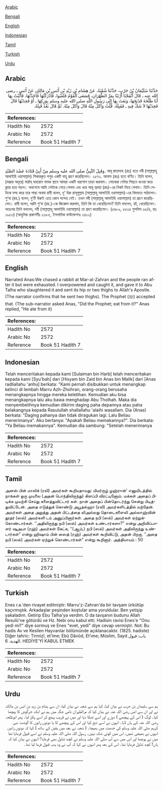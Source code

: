 [Arabic](#arabic)

[Bengali](#bengali)

[English](#english)

[Indonesian](#indonesian)

[Tamil](#tamil)

[Turkish](#turkish)

[Urdu](#urdu)

## Arabic


<div dir="rtl" lang="ar" style={{fontSize:'larger',backgroundColor:'#f8f9fa',padding:20}}>
حَدَّثَنَا سُلَيْمَانُ بْنُ حَرْبٍ، حَدَّثَنَا شُعْبَةُ، عَنْ هِشَامِ بْنِ زَيْدِ بْنِ أَنَسِ بْنِ مَالِكٍ، عَنْ أَنَسٍ ـ رضى الله عنه ـ قَالَ أَنْفَجْنَا أَرْنَبًا بِمَرِّ الظَّهْرَانِ، فَسَعَى الْقَوْمُ فَلَغَبُوا، فَأَدْرَكْتُهَا فَأَخَذْتُهَا، فَأَتَيْتُ بِهَا أَبَا طَلْحَةَ فَذَبَحَهَا، وَبَعَثَ بِهَا إِلَى رَسُولِ اللَّهِ صلى الله عليه وسلم بِوَرِكِهَا ـ أَوْ فَخِذَيْهَا قَالَ فَخِذَيْهَا لاَ شَكَّ فِيهِ ـ فَقَبِلَهُ‏.‏ قُلْتُ وَأَكَلَ مِنْهُ قَالَ وَأَكَلَ مِنْهُ‏.‏ ثُمَّ قَالَ بَعْدُ قَبِلَهُ‏.‏
</div>
<div style={{backgroundColor:'#f8f9fa',padding:20, marginBottom: 10}}><table> <thead> <tr> <th>References:</th> <th></th> </tr> </thead> <tbody><tr><td>Hadith No</td><td>2572</td></tr><tr><td>Arabic No</td><td>2572</td></tr><tr><td>Reference</td><td>Book 51 Hadith 7</td></tr></tbody></table></div>

## Bengali


<div dir="ltr" lang="bn" style={{fontSize:'larger',backgroundColor:'#f8f9fa',padding:20}}>
وَقَبِلَ النَّبِيُّ صلى الله عليه وسلم مِنْ أَبِيْ قَتَادَةَ عَضُدَ الصَّيْدِ. আবূ ক্বাতাদাহ (রাঃ) হতে নবী (সাল্লাল্লাহু আলাইহি ওয়াসাল্লাম) শিকারকৃত পশুর একটি বাহু গ্রহণ করেছিলেন। ২৫৭২. আনাস (রাঃ) হতে বর্ণিত। তিনি বলেন, (মক্কার অদূরে) মার্রায্ যাহারান নামক স্থানে আমরা একটি খরগোশ তাড়া করলাম। লোকেরা সেটার পিছনে ধাওয়া করে ক্লান্ত হয়ে পড়ল। অবশেষে আমি সেটাকে পেয়ে গেলাম এবং ধরে আবূ ত্বলহা (রাঃ)-এর নিকট নিয়ে গেলাম। তিনি সেটাকে যব্হ করে তার পাছা অথবা রাবী বলেন, দু’ উরু রাসূলুল্লাহ (সাল্লাল্লাহু আলাইহি ওয়াসাল্লাম)-এর খিদমতে পাঠালেন। শু‘বা (রহ.) বলেন, দু’টি উরুই এতে কোন সন্দেহ নেই। তখন নবী (সাল্লাল্লাহু আলাইহি ওয়াসাল্লাম) তা গ্রহণ করেছিলেন। রাবী বলেন, আমি শু‘বা (রহ.)-কে জিজ্ঞেস করলাম, তিনি কি তা খেয়েছিলেন? তিনি বললেন, হ্যাঁ, খেয়েছিলেন। অতঃপর তিনি বললেন, নবী (সাল্লাল্লাহু আলাইহি ওয়াসাল্লাম) তা গ্রহণ করেছিলেন। (৫৪৮৯, ৫৫৩৫ মুসলিম ৩৫/৪, হাঃ ১৯৫৩) (আধুনিক প্রকাশনীঃ ২৩৮৫, ইসলামিক ফাউন্ডেশনঃ ২৪০২)
</div>
<div style={{backgroundColor:'#f8f9fa',padding:20, marginBottom: 10}}><table> <thead> <tr> <th>References:</th> <th></th> </tr> </thead> <tbody><tr><td>Hadith No</td><td>2572</td></tr><tr><td>Arabic No</td><td>2572</td></tr><tr><td>Reference</td><td>Book 51 Hadith 7</td></tr></tbody></table></div>

## English


<div dir="ltr" lang="en" style={{fontSize:'larger',backgroundColor:'#f8f9fa',padding:20}}>
Narrated Anas:We chased a rabbit at Mar-al-Zahran and the people ran after it but were exhausted. I overpowered and caught it, and gave it to Abu Talha who slaughtered it and sent its hip or two thighs to Allah's Apostle. (The narrator confirms that he sent two thighs). The Prophet (ﷺ) accepted that. (The sub-narrator asked Anas, "Did the Prophet; eat from it?" Anas replied, "He ate from it)
</div>
<div style={{backgroundColor:'#f8f9fa',padding:20, marginBottom: 10}}><table> <thead> <tr> <th>References:</th> <th></th> </tr> </thead> <tbody><tr><td>Hadith No</td><td>2572</td></tr><tr><td>Arabic No</td><td>2572</td></tr><tr><td>Reference</td><td>Book 51 Hadith 7</td></tr></tbody></table></div>

## Indonesian


<div dir="ltr" lang="id" style={{fontSize:'larger',backgroundColor:'#f8f9fa',padding:20}}>
Telah menceritakan kepada kami [Sulaiman bin Harb] telah menceritakan kepada kami [Syu'bah] dari [Hisyam bin Zaid bin Anas bin Malik] dari [Anas radliallahu 'anhu] berkata: "Kami pernah disibukkan untuk menangkap kelinci di lembah Marru Azh-Zhohran, orang-orang berusaha menangkapnya hingga mereka keletihan. Kemudian aku bisa menangkapnya lalu aku bawa menghadap Abu Tholhah. Maka dia menyembelihnya kemudian dikirim daging paha depannya atau paha belakangnya kepada Rasulullah shallallahu 'alaihi wasallam. Dia (Anas) berkata: "Daging pahanya dan tidak diragukan lagi. Lalu Beliau menerimanya". Aku bertanya: "Apakah Beliau memakannya?". Dia berkata: "Ya Beliau memakannya". Kemudian dia sambung: "Setelah menerimanya
</div>
<div style={{backgroundColor:'#f8f9fa',padding:20, marginBottom: 10}}><table> <thead> <tr> <th>References:</th> <th></th> </tr> </thead> <tbody><tr><td>Hadith No</td><td>2572</td></tr><tr><td>Arabic No</td><td>2572</td></tr><tr><td>Reference</td><td>Book 51 Hadith 7</td></tr></tbody></table></div>

## Tamil


<div dir="ltr" lang="ta" style={{fontSize:'larger',backgroundColor:'#f8f9fa',padding:20}}>
அனஸ் பின் மாலிக் (ரலி) அவர்கள் கூறியதாவது: யிமர்ருழ் ழஹ்ரான்’ எனுமிடத்தில் நாங்கள் ஒரு முயலை (அதன் பொந்திலிருந்து) கிளப்பி விரட்டினோம். மக்கள் அதைப் பிடிக்க முயற்சி செய்து களைத்துவிட்டார் கள். நான் அதைப் பின்தொடர்ந்து சென்று பிடித்துவிட்டேன். அதை எடுத்துக் கொண்டு அபூதல்ஹா (ரலி) அவர்களிடத்தில் வந்தேன். அவர்கள் அதை அறுத்து அதன் பிட்டத்தை லிஅல்லது தொடைகளைலி அல்லாஹ்வின் தூதர் (ஸல்) அவர்களி டம் அனுப்பினார்கள். அதை நபி (ஸல்) அவர்கள் ஏற்றுக்கொண்டார்கள். ‘‘அதிலிருந்து நபி (ஸல்) அவர்கள் உண்டார்களா?” என்று அறிவிப்பாளர் ஷுஅபா (ரஹ்) அவர்கள் கேட்க, ‘‘(ஆம்,) நபி (ஸல்) அவர்கள் அதிலிருந்து உண்டார்கள்” என்று ஹிஷாம் பின் ஸைத் (ரஹ்) அவர்கள் கூறிவிட்டு, அதன் பிறகு, ‘‘அதை நபி (ஸல்) அவர்கள் ஏற்றுக் கொண்டார்கள்” என்று கூறினார். அத்தியாயம் : 50
</div>
<div style={{backgroundColor:'#f8f9fa',padding:20, marginBottom: 10}}><table> <thead> <tr> <th>References:</th> <th></th> </tr> </thead> <tbody><tr><td>Hadith No</td><td>2572</td></tr><tr><td>Arabic No</td><td>2572</td></tr><tr><td>Reference</td><td>Book 51 Hadith 7</td></tr></tbody></table></div>

## Turkish


<div dir="ltr" lang="tr" style={{fontSize:'larger',backgroundColor:'#f8f9fa',padding:20}}>
Enes r.a.'den rivayet edilmiştir: Marru'z-Zahran'da bir tavşam ürkütüp kaçırmıştık. Arkadaşlar peşinden koştular ama yoruldular. Ben yetişip yakaladım. Getirip Ebu Talha'ya verdim. O da tavşanın budunu Allah Resulü'ne götürdü ve Hz. Nebi onu kabul etti. Hadisin ravisi Enes'e "Onu yedi mi?" diye sormuş ve Enes "evet, yedi" diye cevap vermiştir. Not: Bu hadis Av ve Kesilen Hayvanlar bölümünde açıklanacaktır. (1825. hadiste) Diğer tahric: Tirmizî, et’ime; Ebû Dâvûd, Et’ıme; Müslim, Sayd باب: قبول الهدية. 6. HEDİYE'Yİ KABUL ETMEK
</div>
<div style={{backgroundColor:'#f8f9fa',padding:20, marginBottom: 10}}><table> <thead> <tr> <th>References:</th> <th></th> </tr> </thead> <tbody><tr><td>Hadith No</td><td>2572</td></tr><tr><td>Arabic No</td><td>2572</td></tr><tr><td>Reference</td><td>Book 51 Hadith 7</td></tr></tbody></table></div>

## Urdu


<div dir="rtl" lang="ur" style={{fontSize:'larger',backgroundColor:'#f8f9fa',padding:20}}>
ہم سے سلیمان بن حرب نے بیان کیا، کہا ہم سے شعبہ نے بیان کیا، ان سے ہشام بن زید بن انس بن مالک نے اور ان سے انس رضی اللہ عنہ نے بیان کیا کہ مرالظہران نامی جگہ میں ہم نے ایک خرگوش کا پیچھا کیا۔ لوگ ( اس کے پیچھے ) دوڑے اور اسے تھکا دیا اور میں نے قریب پہنچ کر اسے پکڑ لیا۔ پھر ابوطلحہ رضی اللہ عنہ کے ہاں لایا۔ انہوں نے اسے ذبح کیا اور اس کے پیچھے کا یا دونوں رانوں کا گوشت نبی کریم صلی اللہ علیہ وسلم کی خدمت میں بھیجا۔ ( شعبہ نے بعد میں یقین کے ساتھ ) کہا کہ دونوں رانیں انہوں نے بھیجی تھیں، اس میں کوئی شک نہیں۔ رسول اللہ صلی اللہ علیہ وسلم نے اسے قبول فرمایا تھا میں نے پوچھا اور اس میں سے آپ صلی اللہ علیہ وسلم نے کچھ تناول بھی فرمایا؟ انہوں نے بیان کیا کہ ہاں! کچھ تناول فرمایا تھا۔ اس کے بعد پھر انہوں نے کہا کہ آپ نے وہ ہدیہ قبول فرما لیا تھا۔
</div>
<div style={{backgroundColor:'#f8f9fa',padding:20, marginBottom: 10}}><table> <thead> <tr> <th>References:</th> <th></th> </tr> </thead> <tbody><tr><td>Hadith No</td><td>2572</td></tr><tr><td>Arabic No</td><td>2572</td></tr><tr><td>Reference</td><td>Book 51 Hadith 7</td></tr></tbody></table></div>